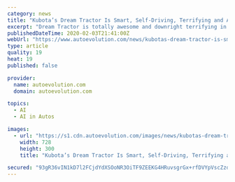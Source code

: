 ```yaml
---
category: news
title: "Kubota’s Dream Tractor Is Smart, Self-Driving, Terrifying and Absolutely Awesome"
excerpt: "Dream Tractor is totally awesome and downright terrifying in equal measure. It’s a smart, connected, self-driving and self-sufficient piece of machinery that presents itself as a 4-tracked, highly adjustable tractor, of the kind you’re more likely to see in a dystopian sci-fi movie. Everything about it is futuristic and slightly unsettling ..."
publishedDateTime: 2020-02-03T21:41:00Z
webUrl: "https://www.autoevolution.com/news/kubotas-dream-tractor-is-smart-self-driving-terrifying-and-absolutely-awesome-140815.html"
type: article
quality: 19
heat: 19
published: false

provider:
  name: autoevolution.com
  domain: autoevolution.com

topics:
  - AI
  - AI in Autos

images:
  - url: "https://s1.cdn.autoevolution.com/images/news/kubotas-dream-tractor-is-smart-self-driving-terrifying-and-absolutely-awesome-140815-7.jpg"
    width: 728
    height: 300
    title: "Kubota’s Dream Tractor Is Smart, Self-Driving, Terrifying and Absolutely Awesome"

secured: "93gR36vIN1kD7l2FCjdYdXSOoNR3OiTF9ZEEKG4HRuvsgrGx+rfDVYpVscZzdYe/aKCDh/7p+3k4tdGnlGUzZDDyasGvNcKP20JljpOEX6DOECK1Xd9EiGM832l+9N1QnvdGQZ8OWSrMOWo9avAZjvNazdrY6nu1O4/4DYkkLNVScwLmPUMM/qgI8KEWz1FHr/mOWxR1RZvOGUY/Xsmc0D1GJj09OHykPhFJS1gejS2qPcqXB8Uy6e+z6JWFICeVLG7IAYYWA5VacnUIUrArtm1copnPmytZyozkXPwIHSILODKf1dDKKzwFEPQAQM57;t0qHOyh+wXAZB8Ro6aTuFQ=="
---
```


